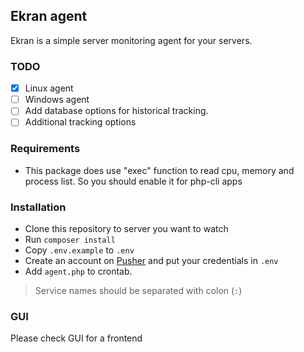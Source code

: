 ## Ekran agent

Ekran is a simple server monitoring agent for your servers.
### TODO
- [x] Linux agent
- [ ] Windows agent
- [ ] Add database options for historical tracking.
- [ ] Additional tracking options

### Requirements
* This package does use "exec" function to read cpu, memory and process list. So you should enable it for php-cli apps

### Installation

* Clone this repository to server you want to watch
* Run `composer install`
* Copy `.env.example` to `.env`
* Create an account on [Pusher](https://www.pusher.com) and put your credentials in `.env`
* Add `agent.php` to crontab.

> Service names should be separated with colon (`:`)
### GUI
Please check GUI for a frontend

